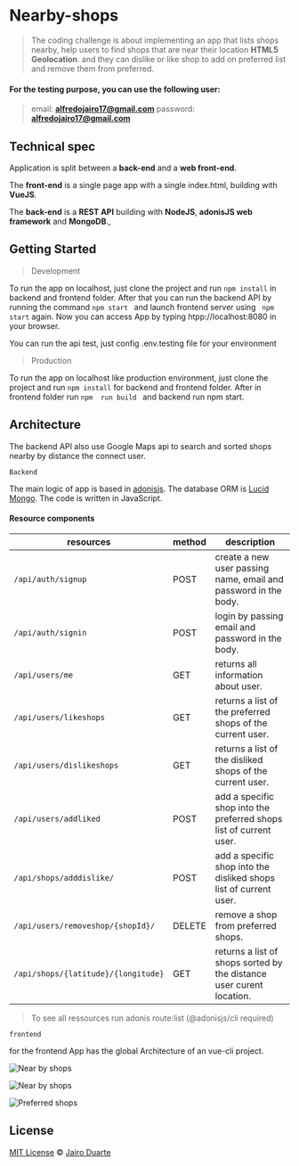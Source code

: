 # Nearby-shops
> The coding challenge is about implementing an app that lists shops nearby, help users to find shops that are near their location **HTML5 Geolocation**. and they can dislike or like shop to add on preferred list and remove them from preferred.


#### For the testing purpose, you can use the following user:

>email: **alfredojairo17@gmail.com** 
password: **alfredojairo17@gmail.com**

Technical spec
---------------
Application is split between a **back-end** and a **web front-end**.

The **front-end** is a single page app with a single index.html, building with **VueJS**. 

The **back-end** is a **REST API** building with **NodeJS**,  **adonisJS web framework** and **MongoDB**.,

Getting Started
---------------
> Development

To run the app on localhost, just clone the project and run ```npm install``` in backend and frontend folder. After that you can run the backend API by running the command ```npm start ``` and launch frontend server using ``` npm start``` again. Now you can access App by typing htpp://localhost:8080 in your browser.

You can run the api test, just config .env.testing file for your environment 

> Production

To run the app on localhost like production environment, just clone the project and run ``` npm install ``` for backend and frontend folder. After in frontend folder run ```npm  run build ``` and backend run npm start.

Architecture
---------------

The backend API also use Google Maps api to search and sorted shops nearby by distance the connect user.

``` Backend ```

The main logic of app is based in [adonisjs](https://adonisjs.com/). The database ORM is [Lucid Mongo](https://github.com/duyluonglc/lucid-mongo). The code is written in JavaScript.

#### Resource components



| resources | method | description |
| --------- |--------| ----------- |
| ```/api/auth/signup``` | POST | create a new user passing name, email and password in the body. |
| ```/api/auth/signin``` | POST | login by passing email and password in the body.|
| ```/api/users/me``` | GET | returns all information about user. |
| ```/api/users/likeshops``` | GET | returns a list of the preferred shops of the current user. |
| ```/api/users/dislikeshops``` | GET | returns a list of the disliked shops of the current user. |
| ```/api/users/addliked``` | POST | add a specific shop into the preferred shops list of current user. |
| ```/api/shops/adddislike/``` | POST | add a specific shop into the disliked shops list of current user. |
| ```/api/users/removeshop/{shopId}/``` | DELETE | remove a shop from preferred shops. |
| ```/api/shops/{latitude}/{longitude}``` | GET | returns a list of shops sorted by the distance user curent location. |

> To see all ressources run adonis route:list (@adonisjs/cli required)

``` frontend ```

for the frontend App has the global Architecture of an vue-cli project.


![Near by shops](https://raw.githack.com/JairoDuarte/nearby-shops/master/img3.png "Near by shops")



![Near by shops](https://raw.githack.com/JairoDuarte/nearby-shops/master/img1.png "Near by shops")


![Preferred shops](https://raw.githack.com/JairoDuarte/nearby-shops/master/img2.png "Near by shops")

## License
[MIT License](https://github.com/afonsopacifer/open-source-boilerplate/blob/master/LICENSE.md) ©  [Jairo Duarte](https://github.com/jairoduarte)
